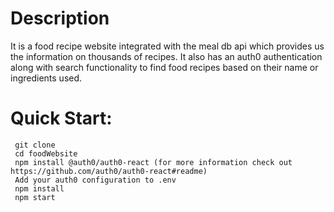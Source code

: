 # Description
It is a food recipe website integrated with the meal db api which provides us the information on thousands of recipes. 
It also has an auth0 authentication along with search functionality to find food recipes based on their name or ingredients used.

# Quick Start:
     git clone
     cd foodWebsite
     npm install @auth0/auth0-react (for more information check out https://github.com/auth0/auth0-react#readme) 
     Add your auth0 configuration to .env 
     npm install 
     npm start
